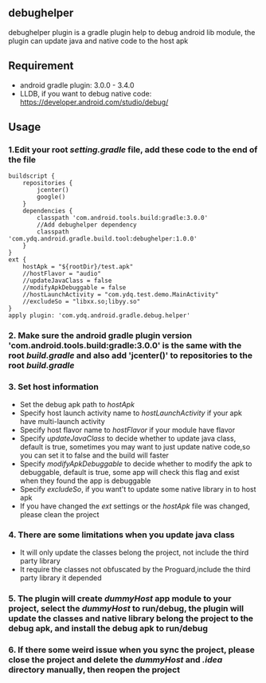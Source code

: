 ## debughelper
debughelper plugin is a gradle plugin help to debug android lib module, the plugin can update java and native code to the host apk
## Requirement
* android gradle plugin: 3.0.0 - 3.4.0
* LLDB, if you want to debug native code: <https://developer.android.com/studio/debug/>
## Usage
### 1.Edit your root *setting.gradle* file, add these code to the **end of the file**
    buildscript {
        repositories {
            jcenter()
            google()
        }
        dependencies {
            classpath 'com.android.tools.build:gradle:3.0.0'
            //Add debughelper dependency
            classpath 'com.ydq.android.gradle.build.tool:debughelper:1.0.0'
        }
    }
    ext {
        hostApk = "${rootDir}/test.apk"
        //hostFlavor = "audio"
        //updateJavaClass = false
        //modifyApkDebuggable = false
        //hostLaunchActivity = "com.ydq.test.demo.MainActivity"
        //excludeSo = "libxx.so;libyy.so"
    }
    apply plugin: 'com.ydq.android.gradle.debug.helper'
### 2. Make sure the android gradle plugin version 'com.android.tools.build:gradle:3.0.0' is the same with the root *build.gradle* and also add 'jcenter()' to repositories to the root *build.gradle*
### 3. Set host information
* Set the debug apk path to *hostApk*
* Specify host launch activity name to *hostLaunchActivity* if your apk have multi-launch activity  
* Specify host flavor name to *hostFlavor* if your module have flavor
* Specify *updateJavaClass* to decide whether to update java class, default is true, sometimes you may want to just update native code,so you can set it to false and the build will faster
* Specify *modifyApkDebuggable* to decide whether to modify the apk to debuggable, default is true, some app will check this flag and exist when they found the app is debuggable
* Specify *excludeSo*, if you want't to update some native library in to host apk
* If you have changed the *ext* settings or the *hostApk* file was changed, please clean the project
### 4. There are some limitations when you update java class
* It will only update the classes belong the project, not include the third party library
* It require the classes not obfuscated by the Proguard,include the third party library it depended
### 5. The plugin will create *dummyHost* app module to your project, select the *dummyHost* to run/debug, the plugin will update the classes and native library belong the project to the debug apk, and install the debug apk to run/debug  
### 6. If there some weird issue when you sync the project, please close the project and delete the *dummyHost* and *.idea* directory manually, then reopen the project
